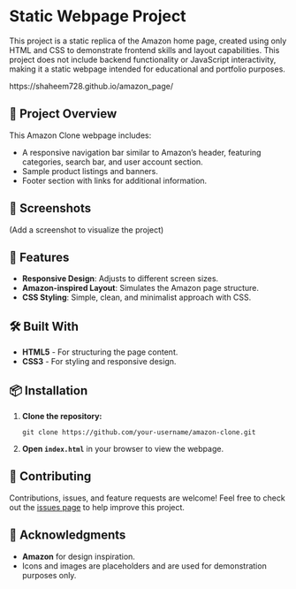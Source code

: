 # Static Webpage Project
<p>This project is a static replica of the Amazon home page, created using only HTML and CSS to demonstrate frontend skills and layout capabilities. This project does not include backend functionality or JavaScript interactivity, making it a static webpage intended for educational and portfolio purposes.</p>
https://shaheem728.github.io/amazon_page/

 <h2>🔗 Project Overview</h2>
  <p>This Amazon Clone webpage includes:</p>
  <ul>
    <li>A responsive navigation bar similar to Amazon’s header, featuring categories, search bar, and user account section.</li>
    <li>Sample product listings and banners.</li>
    <li>Footer section with links for additional information.</li>
  </ul>

  <h2>📸 Screenshots</h2>
  <p>(Add a screenshot to visualize the project)</p>

  <h2>🚀 Features</h2>
  <ul>
    <li><strong>Responsive Design</strong>: Adjusts to different screen sizes.</li>
    <li><strong>Amazon-inspired Layout</strong>: Simulates the Amazon page structure.</li>
    <li><strong>CSS Styling</strong>: Simple, clean, and minimalist approach with CSS.</li>
  </ul>

  <h2>🛠️ Built With</h2>
  <ul>
    <li><strong>HTML5</strong> - For structuring the page content.</li>
    <li><strong>CSS3</strong> - For styling and responsive design.</li>
  </ul>


  <h2>📦 Installation</h2>
  <ol>
    <li><strong>Clone the repository:</strong></li>
    <pre><code>git clone https://github.com/your-username/amazon-clone.git</code></pre>
    <li><strong>Open <code>index.html</code></strong> in your browser to view the webpage.</li>
  </ol>

  <h2>📝 Contributing</h2>
  <p>Contributions, issues, and feature requests are welcome! Feel free to check out the <a href="https://github.com/your-username/amazon-clone/issues">issues page</a> to help improve this project.</p>

  <h2>🌟 Acknowledgments</h2>
  <ul>
    <li><strong>Amazon</strong> for design inspiration.</li>
    <li>Icons and images are placeholders and are used for demonstration purposes only.</li>
  </ul>
